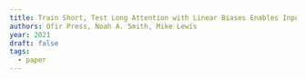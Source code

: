 ```yaml
---
title: Train Short, Test Long Attention with Linear Biases Enables Input Length Extrapolation
authors: Ofir Press, Noah A. Smith, Mike Lewis
year: 2021
draft: false
tags:
  - paper
---
```




